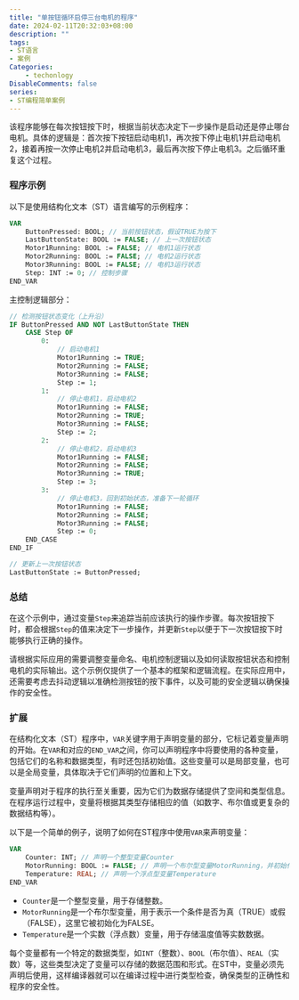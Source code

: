 ```yaml
---
title: "单按钮循环启停三台电机的程序"
date: 2024-02-11T20:32:03+08:00
description: ""
tags: 
- ST语言
- 案例
Categories:
    - techonlogy
DisableComments: false
series:
- ST编程简单案例
---
```



该程序能够在每次按钮按下时，根据当前状态决定下一步操作是启动还是停止哪台电机。具体的逻辑是：首次按下按钮启动电机1，再次按下停止电机1并启动电机2，接着再按一次停止电机2并启动电机3，最后再次按下停止电机3。之后循环重复这个过程。

<!--more-->

### 程序示例

以下是使用结构化文本（ST）语言编写的示例程序：

```pascal
VAR
    ButtonPressed: BOOL; // 当前按钮状态，假设TRUE为按下
    LastButtonState: BOOL := FALSE; // 上一次按钮状态
    Motor1Running: BOOL := FALSE; // 电机1运行状态
    Motor2Running: BOOL := FALSE; // 电机2运行状态
    Motor3Running: BOOL := FALSE; // 电机3运行状态
    Step: INT := 0; // 控制步骤
END_VAR
```

主控制逻辑部分：

```pascal
// 检测按钮状态变化（上升沿）
IF ButtonPressed AND NOT LastButtonState THEN
    CASE Step OF
        0:
            // 启动电机1
            Motor1Running := TRUE;
            Motor2Running := FALSE;
            Motor3Running := FALSE;
            Step := 1;
        1:
            // 停止电机1，启动电机2
            Motor1Running := FALSE;
            Motor2Running := TRUE;
            Motor3Running := FALSE;
            Step := 2;
        2:
            // 停止电机2，启动电机3
            Motor1Running := FALSE;
            Motor2Running := FALSE;
            Motor3Running := TRUE;
            Step := 3;
        3:
            // 停止电机3，回到初始状态，准备下一轮循环
            Motor1Running := FALSE;
            Motor2Running := FALSE;
            Motor3Running := FALSE;
            Step := 0;
    END_CASE
END_IF

// 更新上一次按钮状态
LastButtonState := ButtonPressed;
```

### 总结

在这个示例中，通过变量`Step`来追踪当前应该执行的操作步骤。每次按钮按下时，都会根据`Step`的值来决定下一步操作，并更新`Step`以便于下一次按钮按下时能够执行正确的操作。

请根据实际应用的需要调整变量命名、电机控制逻辑以及如何读取按钮状态和控制电机的实际输出。这个示例仅提供了一个基本的框架和逻辑流程。在实际应用中，还需要考虑去抖动逻辑以准确检测按钮的按下事件，以及可能的安全逻辑以确保操作的安全性。

### 扩展

在结构化文本（ST）程序中，`VAR`关键字用于声明变量的部分，它标记着变量声明的开始。在`VAR`和对应的`END_VAR`之间，你可以声明程序中将要使用的各种变量，包括它们的名称和数据类型，有时还包括初始值。这些变量可以是局部变量，也可以是全局变量，具体取决于它们声明的位置和上下文。

变量声明对于程序的执行至关重要，因为它们为数据存储提供了空间和类型信息。在程序运行过程中，变量将根据其类型存储相应的值（如数字、布尔值或更复杂的数据结构等）。

以下是一个简单的例子，说明了如何在ST程序中使用`VAR`来声明变量：

```pascal
VAR
    Counter: INT; // 声明一个整型变量Counter
    MotorRunning: BOOL := FALSE; // 声明一个布尔型变量MotorRunning，并初始化为FALSE
    Temperature: REAL; // 声明一个浮点型变量Temperature
END_VAR
```

- `Counter`是一个整型变量，用于存储整数。
- `MotorRunning`是一个布尔型变量，用于表示一个条件是否为真（TRUE）或假（FALSE），这里它被初始化为FALSE。
- `Temperature`是一个实数（浮点数）变量，用于存储温度值等实数数据。

每个变量都有一个特定的数据类型，如`INT`（整数）、`BOOL`（布尔值）、`REAL`（实数）等，这些类型决定了变量可以存储的数据范围和形式。在ST中，变量必须先声明后使用，这样编译器就可以在编译过程中进行类型检查，确保类型的正确性和程序的安全性。